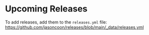 # Upcoming Releases

To add releases, add them to the `releases.yml` file: https://github.com/jasoncoon/releases/blob/main/_data/releases.yml